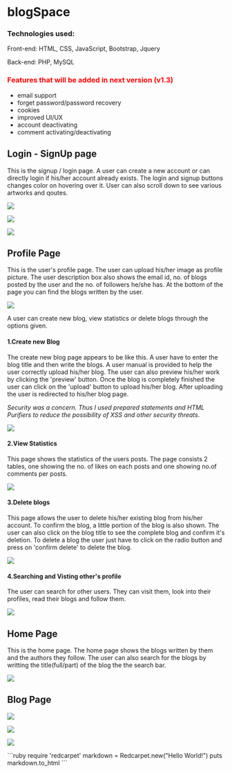 # blogSpace
<div>
  <h3>Technologies used:</h3>
  <p>Front-end: HTML, CSS, JavaScript, Bootstrap, Jquery</p>
  <p>Back-end: PHP, MySQL</p>
  <h3 style="color:red;">Features that will be added in next version (v1.3)</h3>
  <ul>
    <li>email support</li>
    <li>forget password/password recovery</li>
    <li>cookies</li>    
    <li>improved UI/UX</li>  
    <li>account deactivating</li> 
    <li>comment activating/deactivating</li> 
  </ul>
</div>
<div>
<h2>Login - SignUp page </h2>
  <p>This is the signup / login page. A user can create a new account or can directly login if his/her account already exists.
  The login and signup buttons changes color on hovering over it. User can also scroll down to see various artworks and qoutes.</p>
  <img src='screenshots/loginpage.png' /><p></p>
  <img src='screenshots/signup.png' /><p></p>
  <img src='screenshots/login.png' /><p></p>  
</div>

<div>
  <h2>Profile Page</h2>
  <p>This is the user's profile page. The user can upload his/her image as profile picture. The user description box also shows the email id, no. of blogs posted by the user and the no. of followers he/she has. At the bottom of the page you can find the blogs written by the user.</p>
  <img src='screenshots/profile_page.png' />
  <p>
  A user can create new blog, view statistics or delete blogs through the options given.
  </p>
  <h4>1.Create new Blog</h4>
  <p>The create new blog page appears to be like this. A user have to enter the blog title and then write the blogs. A user manual is provided to help the user correctly upload his/her blog. The user can also preview his/her work by clicking the 'preview' button. Once the blog is completely finished the user can click on the 'upload' button to upload his/her blog. After uploading the user is redirected to his/her blog page.
  </p>
  <p>
    <i>Security was a concern. Thus I used prepared statements and HTML Purifiers to reduce the possibility of XSS and other security threats</i>.    
  </p>
   <img src='screenshots/newblog.png' />
  <h4>2.View Statistics</h4>
  <p>
    This page shows the statistics of the users posts. The page consists 2 tables, one showing the no. of likes on each posts and one showing no.of comments per posts. 
  </p>
   <img src='screenshots/stats.png' />
  <h4>3.Delete blogs</h4>
  <p>
    This page allows the user to delete his/her existing blog from his/her account. To confirm the blog, a little portion of the blog is also shown. The user can also click on the blog title to see the complete blog and confirm it's deletion. To delete a blog the user just have to click on the radio button and press on 'confirm delete' to delete the blog.  
  </p>
   <img src='screenshots/del.png' />
  <h4>4.Searching and Visting other's profile</h4>
  <p>
    The user can search for other users. They can visit them, look into their profiles, read their blogs and follow them.    
  </p>
  <img src='screenshots/randpro.png' />  
</div>

<div>
  <h2>Home Page</h2>
  <p>
    This is the home page. The home page shows the blogs written by them and the authors they follow. The user can also search for the blogs by writting the title(full/part) of the blog the the search bar. 
  </p>
  <img src='screenshots/home.png' />  
</div>

<div>
  <h2>Blog Page</h2>
  <p>
    
  </p>
  <img src='screenshots/bloghead.png' /><p></p>
  <img src='screenshots/blogbody.png' /><p></p>
  <img src='screenshots/blogcomment.png' /><p></p>
    
  
</div>
```ruby
require 'redcarpet'
markdown = Redcarpet.new("Hello World!")
puts markdown.to_html
```

